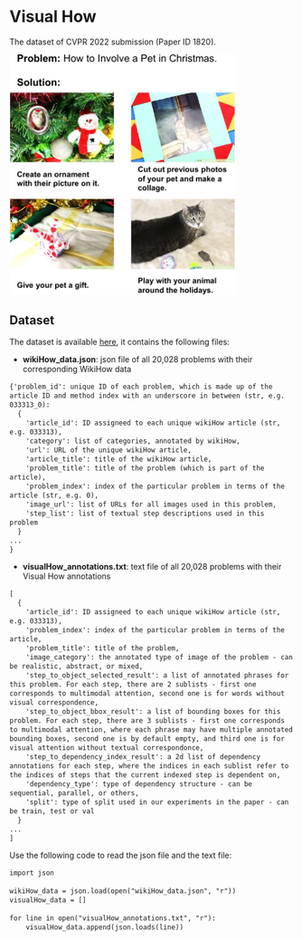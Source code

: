 # Visual How

The dataset of CVPR 2022 submission (Paper ID 1820).

<p float="left">
  <img src="fig1.pdf" width="400" />
</p>


## Dataset
The dataset is available [here](https://drive.google.com/drive/folders/1yvXxQAbkU8x82lB618jiPEQQQ8sD_QG3?usp=sharing), it contains the following files:
	
* **wikiHow_data.json**: json file of all 20,028 problems with their corresponding WikiHow data

```
{'problem_id': unique ID of each problem, which is made up of the article ID and method index with an underscore in between (str, e.g. 033313_0):
  {
    'article_id': ID assigneed to each unique wikiHow article (str, e.g. 033313),
    'category': list of categories, annotated by wikiHow,
    'url': URL of the unique wikiHow article,
    'article_title': title of the wikiHow article,
    'problem_title': title of the problem (which is part of the article),
    'problem_index': index of the particular problem in terms of the article (str, e.g. 0),
    'image_url': list of URLs for all images used in this problem,
    'step_list': list of textual step descriptions used in this problem
  }
...
}
```

* **visualHow_annotations.txt**: text file of all 20,028 problems with their Visual How annotations

```
[
  {
    'article_id': ID assigneed to each unique wikiHow article (str, e.g. 033313),
    'problem_index': index of the particular problem in terms of the article,
    'problem_title': title of the problem,
    'image_category': the annotated type of image of the problem - can be realistic, abstract, or mixed,
    'step_to_object_selected_result': a list of annotated phrases for this problem. For each step, there are 2 sublists - first one corresponds to multimodal attention, second one is for words without visual correspondence,
    'step_to_object_bbox_result': a list of bounding boxes for this problem. For each step, there are 3 sublists - first one corresponds to multimodal attention, where each phrase may have multiple annotated bounding boxes, second one is by default empty, and third one is for visual attention without textual correspondonce,
    'step_to_dependency_index_result': a 2d list of dependency annotations for each step, where the indices in each sublist refer to the indices of steps that the current indexed step is dependent on,
    'dependency_type': type of dependency structure - can be sequential, parallel, or others,
    'split': type of split used in our experiments in the paper - can be train, test or val
  }
...
]
```
Use the following code to read the json file and the text file:

```pythom
import json

wikiHow_data = json.load(open("wikiHow_data.json", "r"))
visualHow_data = []

for line in open("visualHow_annotations.txt", "r"):
    visualHow_data.append(json.loads(line))
```

